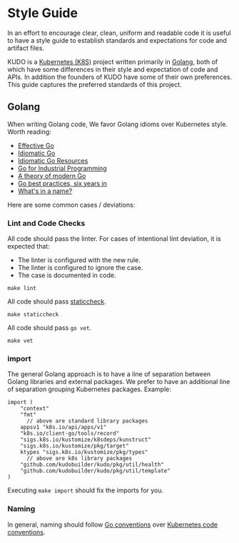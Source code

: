 # Style Guide

In an effort to encourage clear, clean, uniform and readable code it is useful to have a style guide to establish standards and expectations for code and artifact files.

KUDO is a [Kubernetes (K8S)](https://kubernetes.io/) project written primarily in [Golang](https://golang.org/), both of which have some differences in their style and expectation of code and APIs. In addition the founders of KUDO have some of their own preferences. This guide captures the preferred standards of this project.

## Golang

When writing Golang code, We favor Golang idioms over Kubernetes style. Worth reading:

* [Effective Go](https://golang.org/doc/effective_go.html)
* [Idiomatic Go](https://dmitri.shuralyov.com/idiomatic-go)
* [Idiomatic Go Resources](https://medium.com/@dgryski/idiomatic-go-resources-966535376dba)
* [Go for Industrial Programming](https://peter.bourgon.org/go-for-industrial-programming/)
* [A theory of modern Go](https://peter.bourgon.org/blog/2017/06/09/theory-of-modern-go.html)
* [Go best practices, six years in](https://peter.bourgon.org/go-best-practices-2016/)
* [What's in a name?](https://talks.golang.org/2014/names.slide#1)

Here are some common cases / deviations:

### Lint and Code Checks

All code should pass the linter. For cases of intentional lint deviation, it is expected that:

* The linter is configured with the new rule.
* The linter is configured to ignore the case.
* The case is documented in code.

`make lint`

All code should pass [staticcheck](http://staticcheck.io/).

`make staticcheck`

All code should pass `go vet`.

`make vet`


### import

The general Golang approach is to have a line of separation between Golang libraries and external packages. We prefer to have an additional line of separation grouping Kubernetes packages. Example:

```
import (
	"context"
	"fmt"
      // above are standard library packages
	appsv1 "k8s.io/api/apps/v1"
	"k8s.io/client-go/tools/record"
	"sigs.k8s.io/kustomize/k8sdeps/kunstruct"
	"sigs.k8s.io/kustomize/pkg/target"
	ktypes "sigs.k8s.io/kustomize/pkg/types"
      // above are k8s library packages
	"github.com/kudobuilder/kudo/pkg/util/health"
	"github.com/kudobuilder/kudo/pkg/util/template"
)
```

Executing `make import` should fix the imports for you.

### Naming

In general, naming should follow [Go conventions](https://golang.org/doc/effective_go.html#names) over [Kubernetes code conventions](https://github.com/kubernetes/community/blob/master/contributors/guide/coding-conventions.md#code-conventions).
